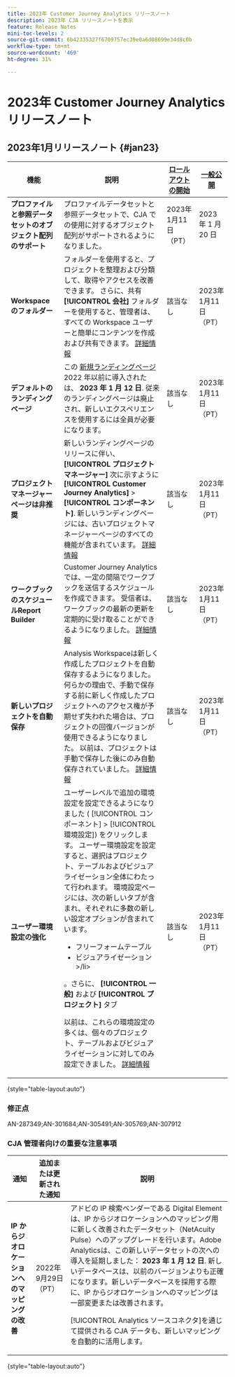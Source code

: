 ```yaml
---
title: 2023年 Customer Journey Analytics リリースノート
description: 2023年 CJA リリースノートを表示
feature: Release Notes
mini-toc-levels: 2
source-git-commit: 6b42335327f6709757ec39e0a6d08699e34d8c0b
workflow-type: tm+mt
source-wordcount: '469'
ht-degree: 31%

---
```


# 2023年 Customer Journey Analytics リリースノート

## 2023年1月リリースノート {#jan23}

| 機能 | 説明 | [ロールアウトの開始](/help/release-notes/releases.md) | [一般公開](/help/release-notes/releases.md) |
| ----------- | ---------- | ----- | --- |
| **プロファイルと参照データセットのオブジェクト配列のサポート** | プロファイルデータセットと参照データセットで、CJA での使用に対するオブジェクト配列がサポートされるようになりました。 | 2023年1月11日（PT） | 2023 年 1 月 20 日 |
| **Workspace のフォルダー** | フォルダーを使用すると、プロジェクトを整理および分類して、取得やアクセスを改善できます。 さらに、共有 **[!UICONTROL 会社]** フォルダーを使用すると、管理者は、すべての Workspace ユーザーと簡単にコンテンツを作成および共有できます。 [詳細情報](https://experienceleague.adobe.com/docs/analytics/analyze/analysis-workspace/build-workspace-project/workspace-folders/about-folders.html?lang=ja) | 該当なし | 2023年1月11日（PT） |
| **デフォルトのランディングページ** | この [新規ランディングページ](/help/getting-started/landing.md) 2022 年以前に導入されたは、 **2023 年 1 月 12 日**. 従来のランディングページは廃止され、新しいエクスペリエンスを使用するには全員が必要になります。 | 該当なし | 2023年1月11日（PT） |
| **プロジェクトマネージャーページは非推奨** | 新しいランディングページのリリースに伴い、 **[!UICONTROL プロジェクトマネージャー]** 次に示すように **[!UICONTROL Customer Journey Analytics]** > **[!UICONTROL コンポーネント]**. 新しいランディングページには、古いプロジェクトマネージャーページのすべての機能が含まれています。 [詳細情報](https://experienceleague.adobe.com/docs/analytics-platform/using/cja-overview/landing.html?lang=en#deprecate-pm-page) | 該当なし | 2023年1月11日（PT） |
| **ワークブックのスケジュールReport Builder** | Customer Journey Analyticsでは、一定の間隔でワークブックを送信するスケジュールを作成できます。 受信者は、ワークブックの最新の更新を定期的に受け取ることができるようになりました。 [詳細情報](https://experienceleague.adobe.com/docs/analytics-platform/using/cja-reportbuilder/schedule-reportbuilder.html) | 該当なし | 2023年1月11日（PT） |
| **新しいプロジェクトを自動保存** | Analysis Workspaceは新しく作成したプロジェクトを自動保存するようになりました。 何らかの理由で、手動で保存する前に新しく作成したプロジェクトへのアクセス権が予期せず失われた場合は、プロジェクトの回復バージョンが使用できるようになりました。 以前は、プロジェクトは手動で保存した後にのみ自動保存されていました。 [詳細情報](/help/analysis-workspace/build-workspace-project/save-projects.md) | 該当なし | 2023年1月11日（PT） |
| **ユーザー環境設定の強化** | ユーザーレベルで追加の環境設定を設定できるようになりました ( [!UICONTROL コンポーネント] > [!UICONTROL 環境設定]) をクリックします。 ユーザー環境設定を設定すると、選択はプロジェクト、テーブルおよびビジュアライゼーション全体にわたって行われます。 環境設定ページには、次の新しいタブが含まれ、それぞれに多数の新しい設定オプションが含まれています。<ul><li>フリーフォームテーブル</li><li>ビジュアライゼーション >/li></ul>。さらに、 **[!UICONTROL 一般]** および **[!UICONTROL プロジェクト]** タブ<p>以前は、これらの環境設定の多くは、個々のプロジェクト、テーブルおよびビジュアライゼーションに対してのみ設定できました。 [詳細情報](/help/analysis-workspace/user-preferences.md) | 該当なし | 2023年1月11日（PT） |

{style=&quot;table-layout:auto&quot;}

### 修正点

AN-287349;AN-301684;AN-305491;AN-305769;AN-307912

### CJA 管理者向けの重要な注意事項

| 通知 | 追加または更新された通知 | 説明 |
| --- | --- | --- |
| **IP からジオロケーションへのマッピングの改善** | 2022年9月29日（PT） | アドビの IP 検索ベンダーである Digital Element は、IP からジオロケーションへのマッピング用に新しく改善されたデータセット（NetAcuity Pulse）へのアップグレードを行います。Adobe Analyticsは、この新しいデータセットの次への導入を延期しました： **2023 年 1 月 12 日**. 新しいデータベースは、以前のバージョンよりも正確になります。新しいデータベースを採用する際に、IP からジオロケーションへのマッピングは一部変更または改善されます。<p> [!UICONTROL Analytics ソースコネクタ]を通じて提供される CJA データも、新しいマッピングを自動的に活用します。 |

{style=&quot;table-layout:auto&quot;}

